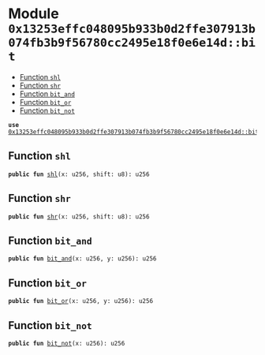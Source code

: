 
<a id="0x13253effc048095b933b0d2ffe307913b074fb3b9f56780cc2495e18f0e6e14d_bit"></a>

# Module `0x13253effc048095b933b0d2ffe307913b074fb3b9f56780cc2495e18f0e6e14d::bit`



-  [Function `shl`](#0x13253effc048095b933b0d2ffe307913b074fb3b9f56780cc2495e18f0e6e14d_bit_shl)
-  [Function `shr`](#0x13253effc048095b933b0d2ffe307913b074fb3b9f56780cc2495e18f0e6e14d_bit_shr)
-  [Function `bit_and`](#0x13253effc048095b933b0d2ffe307913b074fb3b9f56780cc2495e18f0e6e14d_bit_bit_and)
-  [Function `bit_or`](#0x13253effc048095b933b0d2ffe307913b074fb3b9f56780cc2495e18f0e6e14d_bit_bit_or)
-  [Function `bit_not`](#0x13253effc048095b933b0d2ffe307913b074fb3b9f56780cc2495e18f0e6e14d_bit_bit_not)


<pre><code><b>use</b> <a href="bitwise.md#0x13253effc048095b933b0d2ffe307913b074fb3b9f56780cc2495e18f0e6e14d_bitwise_not">0x13253effc048095b933b0d2ffe307913b074fb3b9f56780cc2495e18f0e6e14d::bitwise_not</a>;
</code></pre>



<a id="0x13253effc048095b933b0d2ffe307913b074fb3b9f56780cc2495e18f0e6e14d_bit_shl"></a>

## Function `shl`



<pre><code><b>public</b> <b>fun</b> <a href="bit.md#0x13253effc048095b933b0d2ffe307913b074fb3b9f56780cc2495e18f0e6e14d_bit_shl">shl</a>(x: u256, shift: u8): u256
</code></pre>



<a id="0x13253effc048095b933b0d2ffe307913b074fb3b9f56780cc2495e18f0e6e14d_bit_shr"></a>

## Function `shr`



<pre><code><b>public</b> <b>fun</b> <a href="bit.md#0x13253effc048095b933b0d2ffe307913b074fb3b9f56780cc2495e18f0e6e14d_bit_shr">shr</a>(x: u256, shift: u8): u256
</code></pre>



<a id="0x13253effc048095b933b0d2ffe307913b074fb3b9f56780cc2495e18f0e6e14d_bit_bit_and"></a>

## Function `bit_and`



<pre><code><b>public</b> <b>fun</b> <a href="bit.md#0x13253effc048095b933b0d2ffe307913b074fb3b9f56780cc2495e18f0e6e14d_bit_bit_and">bit_and</a>(x: u256, y: u256): u256
</code></pre>



<a id="0x13253effc048095b933b0d2ffe307913b074fb3b9f56780cc2495e18f0e6e14d_bit_bit_or"></a>

## Function `bit_or`



<pre><code><b>public</b> <b>fun</b> <a href="bit.md#0x13253effc048095b933b0d2ffe307913b074fb3b9f56780cc2495e18f0e6e14d_bit_bit_or">bit_or</a>(x: u256, y: u256): u256
</code></pre>



<a id="0x13253effc048095b933b0d2ffe307913b074fb3b9f56780cc2495e18f0e6e14d_bit_bit_not"></a>

## Function `bit_not`



<pre><code><b>public</b> <b>fun</b> <a href="bit.md#0x13253effc048095b933b0d2ffe307913b074fb3b9f56780cc2495e18f0e6e14d_bit_bit_not">bit_not</a>(x: u256): u256
</code></pre>
